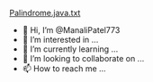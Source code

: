 [Palindrome.java.txt](https://github.com/ManaliPatel773/ManaliPatel773/files/8349556/Palindrome.java.txt)
- 👋 Hi, I’m @ManaliPatel773
- 👀 I’m interested in ...
- 🌱 I’m currently learning ...
- 💞️ I’m looking to collaborate on ...
- 📫 How to reach me ...

<!---
ManaliPatel773/ManaliPatel773 is a ✨ special ✨ repository because its `README.md` (this file) appears on your GitHub profile.
You can click the Preview link to take a look at your changes.
--->
